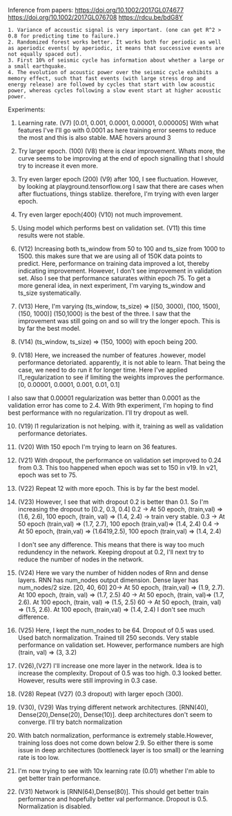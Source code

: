 Inference from papers:
    https://doi.org/10.1002/2017GL074677
    https://doi.org/10.1002/2017GL076708
    https://rdcu.be/bdG8Y

    1. Variance of accoustic signal is very important. (one can get R^2 > 0.8 for predicting time to failure.)
    2. Randomized forest works better. It works both for periodic as well as aperiodic events( by aperiodic, it means that successive events are not equally spaced out).
    3. First 10% of seismic cycle has information about whether a large or a small earthquake.
    4. The evolution of acoustic power over the seismic cycle exhibits a memory effect, such that fast events (with large stress drop and energy release) are followed by cycles that start with low acoustic power, whereas cycles following a slow event start at higher acoustic power.


Experiments:
1. Learning rate. (V7)
    [0.01, 0.001, 0.0001, 0.00001, 0.000005]
    With what features I've I'll go with 0.0001 as here training error seems to reduce the most and this is also stable.
    MAE hovers around 3

2. Try larger epoch. (100) (V8)
    there is clear improvement. Whats more, the curve seems to be improving at the end of epoch signalling that I should try to increase it even more.

3. Try even larger epoch (200) (V9)
    after 100, I see fluctuation. However, by looking at playground.tensorflow.org I saw that there are cases when after fluctuations, things stablize. therefore, I'm trying with even larger epoch.

4. Try even larger epoch(400) (V10)
    not much improvement.

5. Using model which performs best on validation set. (V11)
    this time results were not stable.

6. (V12) Increasing both ts_window from 50 to 100 and ts_size from 1000 to 1500. this makes sure that we are using all of 150K data points to predict. Here, performance on training data improved a lot, thereby indicating improvement. However, I don't see improvement in validation set. Also I see that performance saturates within epoch 75. To get a more general idea, in next experiment, I'm varying ts_window and ts_size systematically.

7. (V13) Here, I'm varying (ts_window, ts_size) =>  [(50, 3000), (100, 1500), (150, 1000)]
    (150,1000) is the best of the three. I saw that the improvement was still going on and so will try the longer epoch. This is by far the best model.

8. (V14) (ts_window, ts_size) => (150, 1000) with epoch being 200.

9. (V18) Here, we increased the number of features .however, model performance detoriated. apparently, it is not able to learn. That being the case, we need to do run it for longer time. Here I've applied l1_regularization to see if limiting
the weights improves the performance. [0, 0.00001, 0.0001, 0.001, 0.01, 0.1]

I also saw that 0.00001 regularization was better than 0.0001 as the validation error has come to 2.4. With 9th experiment, I'm hoping to find best performance with no regularization. I'll try dropout as well.

10. (V19) l1 regularization is not helping. with it, training as well as validation performance detoriates.
11. (V20) With 150 epoch I'm trying to learn on 36 features.
12. (V21) With dropout, the performance on validation set improved to 0.24 from 0.3. This too happened when epoch was set to 150 in v19. In v21, epoch was set to 75.
13. (V22) Repeat 12 with more epoch. This is by far the best model.

14. (V23) However, I see that with dropout 0.2 is better than 0.1. So I'm increasing the dropout to [0.2, 0.3, 0.4]
    0.2 -> At 50 epoch, (train,val) => (1.6, 2.6), 100 epoch, (train, val) => (1.4, 2.4)
        -> train very stable.
    0.3 -> At 50 epoch (train,val) => (1.7, 2.7), 100 epoch (train,val)=> (1.4, 2.4)
    0.4 -> At 50 epoch, (train,val) => (1.6419,2.5), 100 epoch (train,val) => (1.4, 2.4)

    I don't see any difference. This means that there is way too much redundency in the network. Keeping dropout at
    0.2, I'll next try to reduce the number of nodes in the network.


15. (V24) Here we vary the number of hidden nodes of Rnn and dense layers. RNN has num_nodes output dimension. Dense layer has num_nodes/2 size. [20, 40, 60]
    20-> At 50 epoch, (train,val) => (1.9, 2.7). At 100 epoch, (train, val) => (1.7, 2.5)
    40 -> At 50 epoch, (train, val)=> (1.7, 2.6). At 100 epoch, (train, val) => (1.5, 2.5)
    60 -> At 50 epoch, (train, val) => (1.5, 2.6). At 100 epoch, (train,val) => (1.4, 2.4)
    I don't see much difference.

16. (V25) Here, I kept the num_nodes to be 64. Dropout of 0.5 was used. Used batch normalization. Trained till 250 seconds. Very stable performance on validation set. However, performance numbers are high (train, val) => (3, 3.2)

17. (V26),(V27) I'll increase one more layer in the network. Idea is to increase the complexity. Dropout of 0.5 was too high. 0.3 looked better. However, results were still improving in 0.3 case.
18. (V28) Repeat (V27) (0.3 dropout) with larger epoch (300).
19. (V30), (V29) Was trying different network architectures. [RNN(40), Dense(20),Dense(20), Dense(10)]. deep architectures don't seem to converge. I'll try batch normalization
20. With batch normalization, performance is extremely stable.However, training loss does not come down below 2.9. So either there is some issue in deep architectures (bottleneck layer is too small) or the learning rate is too low.
21. I'm now trying to see with 10x learning rate (0.01) whether I'm able to get better train performance.
31. (V31) Network is [RNN(64),Dense(80)]. This should get better train performance and hopefully better val performance.
Dropout is 0.5. Normalization is disabled.

